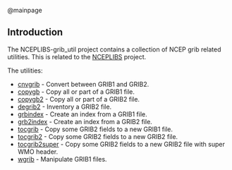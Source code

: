 @mainpage

## Introduction

The NCEPLIBS-grib_util project contains a collection of NCEP grib
related utilities. This is related to the
[NCEPLIBS](https://github.com/NOAA-EMC/NCEPLIBS) project.

The utilities:
- <a href="cnvgrib/index.html">cnvgrib</a> - Convert between GRIB1 and GRIB2.
- <a href="copygb/index.html">copygb</a> - Copy all or part of a GRIB1 file.
- <a href="copygb2/index.html">copygb2</a> - Copy all or part of a GRIB2 file.
- <a href="degrib2/index.html">degrib2</a> - Inventory a GRIB2 file.
- <a href="grbindex/index.html">grbindex</a> - Create an index from a GRIB1 file.
- <a href="grb2index/index.html">grb2index</a> - Create an index from a GRIB2 file.
- <a href="tocgrib/index.html">tocgrib</a> - Copy some GRIB2 fields to a new GRIB1 file.
- <a href="tocgrib2/index.html">tocgrib2</a> - Copy some GRIB2 fields to a new GRIB2 file.
- <a href="tocgrib2super/index.html">tocgrib2super</a> - Copy some GRIB2 fields to a new GRIB2 file with super WMO header.
- <a href="wgrib/index.html">wgrib</a> - Manipulate GRIB1 files.

